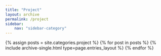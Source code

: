 ```yaml
---
title: "Project"
layout: archive
permalink: /project
sidebar:
    nav: "sidebar-category"
---
```


{% assign posts = site.categories.project %}
{% for post in posts %} {% include archive-single.html type=page.entries_layout %} {% endfor %}

